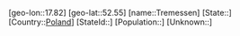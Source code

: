 ﻿---
location: [52.55,17.82]
type: City
tags:
- geo/City


SpocWebEntityId: 34962
isDeleted: false
confidential: public

---
[geo-lon::17.82]
[geo-lat::52.55]
[name::Tremessen]
[State::]
[Country::[Poland](geo/Continent/Europe/Poland.md)]
[StateId::]
[Population::]
[Unknown::]

